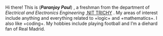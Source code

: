Hi there!
This is (_**Paranjoy Paul**_) , a freshman from the department of _Electrical and Electronics Engineering_ ,[NIT TRICHY](https://www.nitt.edu) .
My areas of interest include anything and everything related to +logic+ and +mathematics+. I also like +coding+. 
My hobbies include playing football and I’m a diehard fan of Real Madrid. 
